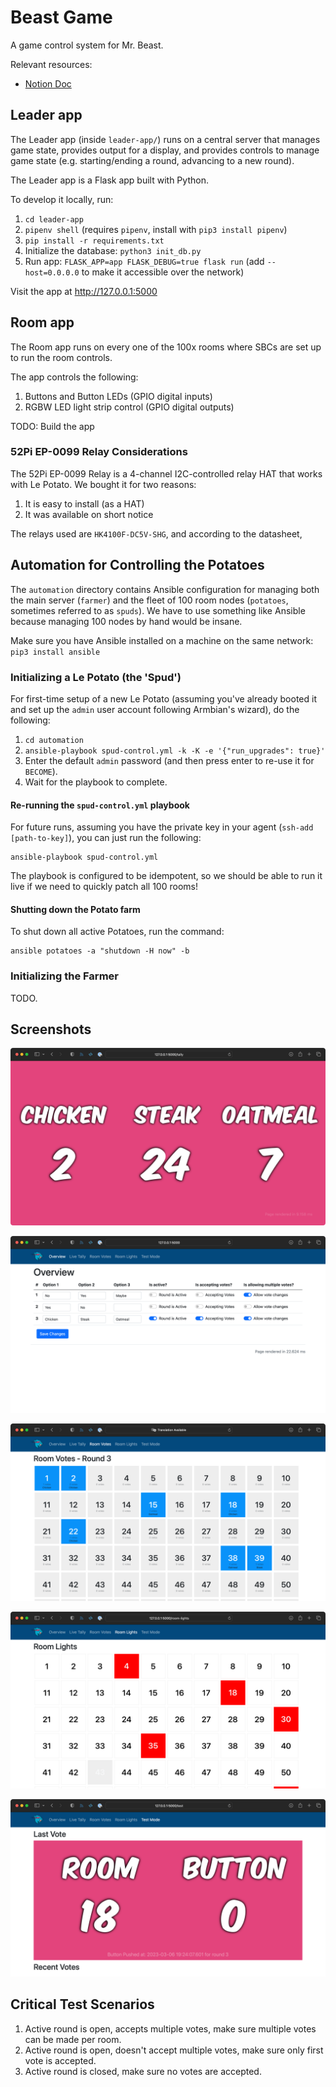 # Beast Game

A game control system for Mr. Beast.

Relevant resources:

  - [Notion Doc](https://www.notion.so/networkchuck/Mr-Beast-Raspberry-Pi-Project-24b504815a63434fbceb8776cfc94d49?pvs=4)

## Leader app

The Leader app (inside `leader-app/`) runs on a central server that manages game state, provides output for a display, and provides controls to manage game state (e.g. starting/ending a round, advancing to a new round).

The Leader app is a Flask app built with Python.

To develop it locally, run:

  1. `cd leader-app`
  2. `pipenv shell` (requires `pipenv`, install with `pip3 install pipenv`)
  3. `pip install -r requirements.txt`
  4. Initialize the database: `python3 init_db.py`
  5. Run app: `FLASK_APP=app FLASK_DEBUG=true flask run` (add `--host=0.0.0.0` to make it accessible over the network)

Visit the app at http://127.0.0.1:5000

## Room app

The Room app runs on every one of the 100x rooms where SBCs are set up to run the room controls.

The app controls the following:

  1. Buttons and Button LEDs (GPIO digital inputs)
  2. RGBW LED light strip control (GPIO digital outputs)

TODO: Build the app

### 52Pi EP-0099 Relay Considerations

The 52Pi EP-0099 Relay is a 4-channel I2C-controlled relay HAT that works with Le Potato. We bought it for two reasons:

  1. It is easy to install (as a HAT)
  2. It was available on short notice

The relays used are `HK4100F-DC5V-SHG`, and according to the datasheet, 

## Automation for Controlling the Potatoes

The `automation` directory contains Ansible configuration for managing both the main server (`farmer`) and the fleet of 100 room nodes (`potatoes`, sometimes referred to as `spuds`). We have to use something like Ansible because managing 100 nodes by hand would be insane.

Make sure you have Ansible installed on a machine on the same network: `pip3 install ansible`

### Initializing a Le Potato (the 'Spud')

For first-time setup of a new Le Potato (assuming you've already booted it and set up the `admin` user account following Armbian's wizard), do the following:

  1. `cd automation`
  2. `ansible-playbook spud-control.yml -k -K -e '{"run_upgrades": true}'`
  3. Enter the default `admin` password (and then press enter to re-use it for `BECOME`).
  4. Wait for the playbook to complete.

#### Re-running the `spud-control.yml` playbook

For future runs, assuming you have the private key in your agent (`ssh-add [path-to-key]`), you can just run the following:

```
ansible-playbook spud-control.yml
```

The playbook is configured to be idempotent, so we should be able to run it live if we need to quickly patch all 100 rooms!

#### Shutting down the Potato farm

To shut down all active Potatoes, run the command:

```
ansible potatoes -a "shutdown -H now" -b
```

### Initializing the Farmer

TODO.

## Screenshots

![Tally Page Example](/resources/screenshots/tally-example.png)

![Overview UI](/resources/screenshots/overview-example.png)

![Room Votes UI](/resources/screenshots/room-votes-example.png)

![Room Lights UI](/resources/screenshots/room-lights-example.png)

![Test Mode UI](/resources/screenshots/test-mode-example.png)

## Critical Test Scenarios

  1. Active round is open, accepts multiple votes, make sure multiple votes can be made per room.
  2. Active round is open, doesn't accept multiple votes, make sure only first vote is accepted.
  3. Active round is closed, make sure no votes are accepted.

